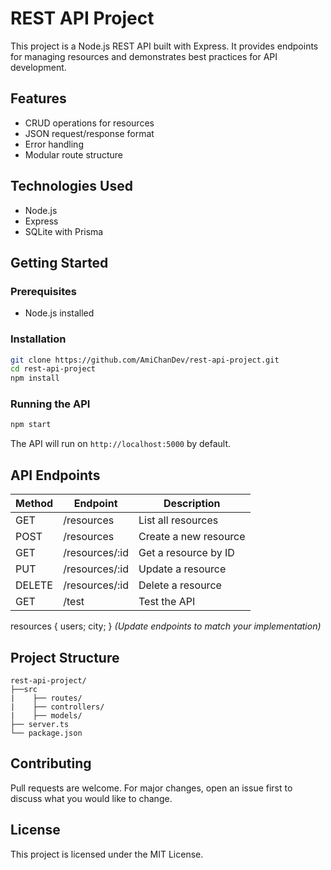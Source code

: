 # REST API Project

This project is a Node.js REST API built with Express. It provides endpoints for managing resources and demonstrates best practices for API development.

## Features

- CRUD operations for resources
- JSON request/response format
- Error handling
- Modular route structure

## Technologies Used

- Node.js
- Express
- SQLite with Prisma

## Getting Started

### Prerequisites

- Node.js installed

### Installation

```bash
git clone https://github.com/AmiChanDev/rest-api-project.git
cd rest-api-project
npm install
```

### Running the API

```bash
npm start
```

The API will run on `http://localhost:5000` by default.

## API Endpoints

| Method | Endpoint       | Description           |
| ------ | -------------- | --------------------- |
| GET    | /resources     | List all resources    |
| POST   | /resources     | Create a new resource |
| GET    | /resources/:id | Get a resource by ID  |
| PUT    | /resources/:id | Update a resource     |
| DELETE | /resources/:id | Delete a resource     |
| GET    | /test          | Test the API          |

resources {
users;
city;
}
_(Update endpoints to match your implementation)_

## Project Structure

```
rest-api-project/
├──src
|    ├── routes/
|    ├── controllers/
|    ├── models/
├── server.ts
└── package.json
```

## Contributing

Pull requests are welcome. For major changes, open an issue first to discuss what you would like to change.

## License

This project is licensed under the MIT License.
